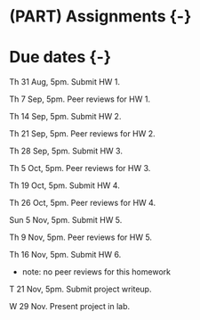 
# (PART) Assignments {-}

# Due dates {-}

Th 31 Aug, 5pm. Submit HW 1.

Th 7 Sep, 5pm. Peer reviews for HW 1.

Th 14 Sep, 5pm. Submit HW 2.

Th 21 Sep, 5pm. Peer reviews for HW 2.

Th 28 Sep, 5pm. Submit HW 3.

Th 5 Oct, 5pm. Peer reviews for HW 3.

Th 19 Oct, 5pm. Submit HW 4.

Th 26 Oct, 5pm. Peer reviews for HW 4.

Sun 5 Nov, 5pm. Submit HW 5.

Th 9 Nov, 5pm. Peer reviews for HW 5.

Th 16 Nov, 5pm. Submit HW 6.

* note: no peer reviews for this homework

T 21 Nov, 5pm. Submit project writeup.

W 29 Nov. Present project in lab.

